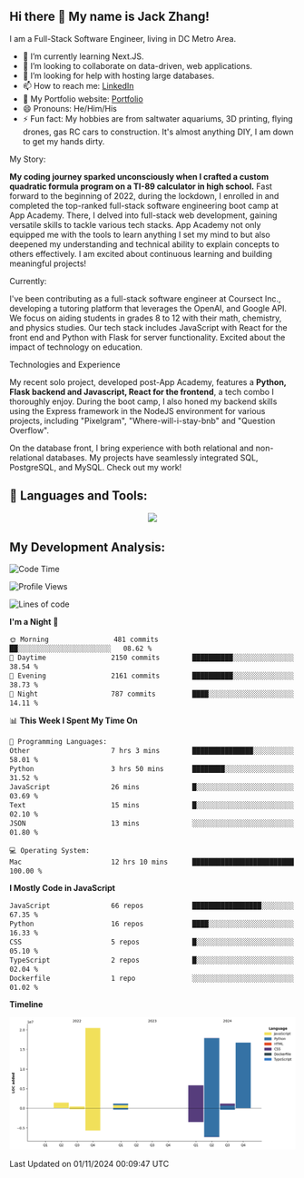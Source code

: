 
## Hi there 👋 My name is Jack Zhang!
I am a Full-Stack Software Engineer, living in DC Metro Area.

* 🌱 I’m currently learning Next.JS.
* 👯 I’m looking to collaborate on data-driven, web applications.
* 🤔 I’m looking for help with hosting large databases.
* 📫 How to reach me: [LinkedIn](https://www.linkedin.com/in/jack-zhang-1ba90929/)
* 🔭 My Portfolio website: [Portfolio](https://www.jackzhang.io)
* 😄 Pronouns: He/Him/His
* ⚡ Fun fact: My hobbies are from saltwater aquariums, 3D printing, flying drones, gas RC cars to construction. It's almost anything DIY, I am down to get my hands dirty.

My Story:

**My coding journey sparked unconsciously when I crafted a custom quadratic formula program on a TI-89 calculator in high school.** Fast forward to the beginning of 2022, during the lockdown, I enrolled in and completed the top-ranked full-stack software engineering boot camp at App Academy. There, I delved into full-stack web development, gaining versatile skills to tackle various tech stacks. App Academy not only equipped me with the tools to learn anything I set my mind to but also deepened my understanding and technical ability to explain concepts to others effectively. I am excited about continuous learning and building meaningful projects!

Currently:

I've been contributing as a full-stack software engineer at Coursect Inc., developing a tutoring platform that leverages the OpenAI, and Google API. We focus on aiding students in grades 8 to 12 with their math, chemistry, and physics studies. Our tech stack includes JavaScript with React for the front end and Python with Flask for server functionality. Excited about the impact of technology on education.

Technologies and Experience

My recent solo project, developed post-App Academy, features a **Python, Flask backend and Javascript, React for the frontend**, a tech combo I thoroughly enjoy. During the boot camp, I also honed my backend skills using the Express framework in the NodeJS environment for various projects, including "Pixelgram",  "Where-will-i-stay-bnb" and "Question Overflow".

On the database front, I bring experience with both relational and non-relational databases. My projects have seamlessly integrated SQL, PostgreSQL, and MySQL. Check out my work!


## 🧰 Languages and Tools:
<p align="center">
  <a href="https://skillicons.dev">
    <img src="https://skillicons.dev/icons?i=js,py,react,redux,html,css,flask,sequelize,express,npm,sqlite,postgres,github,postman,docker,nextjs,tailwind,gcp,ai" />
  </a>
</p>


## My Development Analysis:
<!--START_SECTION:waka-->
![Code Time](http://img.shields.io/badge/Code%20Time-1%2C075%20hrs%2025%20mins-blue)

![Profile Views](http://img.shields.io/badge/Profile%20Views-1-blue)

![Lines of code](https://img.shields.io/badge/From%20Hello%20World%20I%27ve%20Written-65.0%20million%20lines%20of%20code-blue)

**I'm a Night 🦉** 

```text
🌞 Morning                481 commits         ██░░░░░░░░░░░░░░░░░░░░░░░   08.62 % 
🌆 Daytime                2150 commits        ██████████░░░░░░░░░░░░░░░   38.54 % 
🌃 Evening                2161 commits        ██████████░░░░░░░░░░░░░░░   38.73 % 
🌙 Night                  787 commits         ████░░░░░░░░░░░░░░░░░░░░░   14.11 % 
```


📊 **This Week I Spent My Time On** 

```text
💬 Programming Languages: 
Other                    7 hrs 3 mins        ███████████████░░░░░░░░░░   58.01 % 
Python                   3 hrs 50 mins       ████████░░░░░░░░░░░░░░░░░   31.52 % 
JavaScript               26 mins             █░░░░░░░░░░░░░░░░░░░░░░░░   03.69 % 
Text                     15 mins             █░░░░░░░░░░░░░░░░░░░░░░░░   02.10 % 
JSON                     13 mins             ░░░░░░░░░░░░░░░░░░░░░░░░░   01.80 % 

💻 Operating System: 
Mac                      12 hrs 10 mins      █████████████████████████   100.00 % 
```

**I Mostly Code in JavaScript** 

```text
JavaScript               66 repos            █████████████████░░░░░░░░   67.35 % 
Python                   16 repos            ████░░░░░░░░░░░░░░░░░░░░░   16.33 % 
CSS                      5 repos             █░░░░░░░░░░░░░░░░░░░░░░░░   05.10 % 
TypeScript               2 repos             █░░░░░░░░░░░░░░░░░░░░░░░░   02.04 % 
Dockerfile               1 repo              ░░░░░░░░░░░░░░░░░░░░░░░░░   01.02 % 
```



**Timeline**

![Lines of Code chart](https://raw.githubusercontent.com/jzhang319/jzhang319/master/assets/bar_graph.png)


 Last Updated on 01/11/2024 00:09:47 UTC
<!--END_SECTION:waka-->

